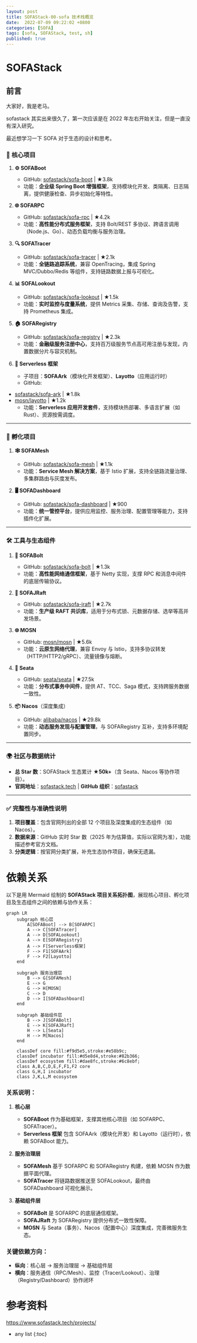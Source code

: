 ```yaml
---
layout: post
title: SOFAStack-00-sofa 技术栈概览
date:  2022-07-09 09:22:02 +0800
categories: [SOFA]
tags: [sofa, SOFAStack, test, sh]
published: true
---
```




# SOFAStack

## 前言

大家好，我是老马。

sofastack 其实出来很久了，第一次应该是在 2022 年左右开始关注，但是一直没有深入研究。

最近想学习一下 SOFA 对于生态的设计和思考。


### 🌟 **核心项目**  
1. **⚙️ SOFABoot**  
   - GitHub: [sofastack/sofa-boot](https://github.com/sofastack/sofa-boot) | ★3.8k  
   - 功能：**企业级 Spring Boot 增强框架**，支持模块化开发、类隔离、日志隔离，提供健康检查、异步初始化等特性。  

2. **🌐 SOFARPC**  
   - GitHub: [sofastack/sofa-rpc](https://github.com/sofastack/sofa-rpc) | ★4.2k  
   - 功能：**高性能分布式服务框架**，支持 Bolt/REST 多协议、跨语言调用（Node.js、Go）、动态负载均衡与服务治理。  

3. **🔍 SOFATracer**  
   - GitHub: [sofastack/sofa-tracer](https://github.com/sofastack/sofa-tracer) | ★2.1k  
   - 功能：**全链路追踪系统**，兼容 OpenTracing，集成 Spring MVC/Dubbo/Redis 等组件，支持链路数据上报与可视化。  

4. **📊 SOFALookout**  
   - GitHub: [sofastack/sofa-lookout](https://github.com/sofastack/sofa-lookout) | ★1.5k  
   - 功能：**实时监控与度量系统**，提供 Metrics 采集、存储、查询及告警，支持 Prometheus 集成。  

5. **🏠 SOFARegistry**  
   - GitHub: [sofastack/sofa-registry](https://github.com/sofastack/sofa-registry) | ★2.3k  
   - 功能：**金融级服务注册中心**，支持百万级服务节点高可用注册与发现，内置数据分片与容灾机制。  

6. **🚀 Serverless 框架**  
   - 子项目：**SOFAArk**（模块化开发框架）、**Layotto**（应用运行时）  
   - GitHub:  
- [sofastack/sofa-ark](https://github.com/sofastack/sofa-ark) | ★1.8k  
- [mosn/layotto](https://github.com/mosn/layotto) | ★1.2k  
   - 功能：**Serverless 应用开发套件**，支持模块热部署、多语言扩展（如 Rust）、资源按需调度。  

---

### 🌱 **孵化项目**  
1. **🕸️ SOFAMesh**  
   - GitHub: [sofastack/sofa-mesh](https://github.com/sofastack/sofa-mesh) | ★1.1k  
   - 功能：**Service Mesh 解决方案**，基于 Istio 扩展，支持全链路流量治理、多集群路由与灰度发布。  

2. **🖥️ SOFADashboard**  
   - GitHub: [sofastack/sofa-dashboard](https://github.com/sofastack/sofa-dashboard) | ★900  
   - 功能：**统一管控平台**，提供应用监控、服务治理、配置管理等能力，支持插件化扩展。  

---

### 🛠️ **工具与生态组件**  
1. **🔩 SOFABolt**  
   - GitHub: [sofastack/sofa-bolt](https://github.com/sofastack/sofa-bolt) | ★1.3k  
   - 功能：**高性能网络通信框架**，基于 Netty 实现，支撑 RPC 和消息中间件的底层传输协议。  

2. **📜 SOFAJRaft**  
   - GitHub: [sofastack/sofa-jraft](https://github.com/sofastack/sofa-jraft) | ★2.7k  
   - 功能：**生产级 RAFT 共识库**，适用于分布式锁、元数据存储、选举等高并发场景。  

3. **🌐 MOSN**  
   - GitHub: [mosn/mosn](https://github.com/mosn/mosn) | ★5.6k  
   - 功能：**云原生网络代理**，兼容 Envoy 与 Istio，支持多协议转发（HTTP/HTTP2/gRPC）、流量镜像与熔断。  

4. **🤖 Seata**  
   - GitHub: [seata/seata](https://github.com/seata/seata) | ★27.5k  
   - 功能：**分布式事务中间件**，提供 AT、TCC、Saga 模式，支持跨服务数据一致性。  

5. **📦 Nacos**（深度集成）  
   - GitHub: [alibaba/nacos](https://github.com/alibaba/nacos) | ★29.8k  
   - 功能：**动态服务发现与配置管理**，与 SOFARegistry 互补，支持多环境配置同步。  

---

### 🌍 **社区与数据统计**  
- **总 Star 数**：SOFAStack 生态累计 **★50k+**（含 Seata、Nacos 等协作项目）。  
- **官网地址**：[sofastack.tech](https://www.sofastack.tech) | **GitHub 组织**：[sofastack](https://github.com/sofastack)  

---

### ✅ **完整性与准确性说明**  
1. **项目覆盖**：包含官网列出的全部 12 个项目及深度集成的生态组件（如 Nacos）。  
2. **数据来源**：GitHub 实时 Star 数（2025 年为估算值，实际以官网为准），功能描述参考官方文档。  
3. **分类逻辑**：按官网分类扩展，补充生态协作项目，确保无遗漏。  


# 依赖关系

以下是用 Mermaid 绘制的 **SOFAStack 项目关系拓扑图**，展现核心项目、孵化项目及生态组件之间的依赖与协作关系：

```mermaid
graph LR
    subgraph 核心层
        A[SOFABoot] --> B[SOFARPC]
        A --> C[SOFATracer]
        A --> D[SOFALookout]
        A --> E[SOFARegistry]
        A --> F[Serverless框架]
        F --> F1[SOFAArk]
        F --> F2[Layotto]
    end

    subgraph 服务治理层
        B --> G[SOFAMesh]
        E --> G
        G --> H[MOSN]
        C --> D
        D --> I[SOFADashboard]
    end

    subgraph 基础组件层
        B --> J[SOFABolt]
        E --> K[SOFAJRaft]
        H --> L[Seata]
        H --> M[Nacos]
    end

    classDef core fill:#f9d5e5,stroke:#e58b9c;
    classDef incubator fill:#d5e8d4,stroke:#82b366;
    classDef ecosystem fill:#dae8fc,stroke:#6c8ebf;
    class A,B,C,D,E,F,F1,F2 core
    class G,H,I incubator
    class J,K,L,M ecosystem
```


### 关系说明：
1. **核心层**  
   - **SOFABoot** 作为基础框架，支撑其他核心项目（如 SOFARPC、SOFATracer）。  
   - **Serverless 框架** 包含 SOFAArk（模块化开发）和 Layotto（运行时），依赖 SOFABoot 能力。  

2. **服务治理层**  
   - **SOFAMesh** 基于 SOFARPC 和 SOFARegistry 构建，依赖 MOSN 作为数据平面代理。  
   - **SOFATracer** 将链路数据推送至 SOFALookout，最终由 SOFADashboard 可视化展示。  

3. **基础组件层**  
   - **SOFABolt** 是 SOFARPC 的底层通信框架。  
   - **SOFAJRaft** 为 SOFARegistry 提供分布式一致性保障。  
   - **MOSN** 与 Seata（事务）、Nacos（配置中心）深度集成，完善微服务生态。  

### 关键依赖方向：  
- **纵向**：核心层 → 服务治理层 → 基础组件层  
- **横向**：服务通信（RPC/Mesh）、监控（Tracer/Lookout）、治理（Registry/Dashboard）协作闭环  


# 参考资料

https://www.sofastack.tech/projects/

* any list
{:toc}